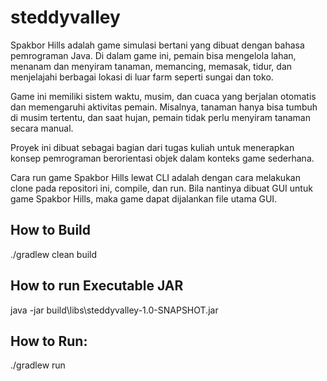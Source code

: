 # steddyvalley

Spakbor Hills adalah game simulasi bertani yang dibuat dengan bahasa pemrograman Java. Di dalam game ini, pemain bisa
mengelola lahan, menanam dan menyiram tanaman, memancing, memasak, tidur, dan menjelajahi berbagai lokasi di luar farm
seperti sungai dan toko.

Game ini memiliki sistem waktu, musim, dan cuaca yang berjalan otomatis dan memengaruhi aktivitas pemain. Misalnya,
tanaman hanya bisa tumbuh di musim tertentu, dan saat hujan, pemain tidak perlu menyiram tanaman secara manual.

Proyek ini dibuat sebagai bagian dari tugas kuliah untuk menerapkan konsep pemrograman berorientasi objek dalam konteks
game sederhana.

Cara run game Spakbor Hills lewat CLI adalah dengan cara melakukan clone pada repositori ini, compile, dan run.
Bila nantinya dibuat GUI untuk game Spakbor Hills, maka game dapat dijalankan file utama GUI.

## How to Build
./gradlew clean build

## How to run Executable JAR
java -jar build\libs\steddyvalley-1.0-SNAPSHOT.jar

## How to Run:
./gradlew run